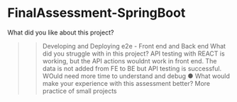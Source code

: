 # FinalAssessment-SpringBoot

What did you like about this project?

>> Developing and Deploying e2e - Front end and Back end
What did you struggle with in this project?
>> API testing with REACT is working, but the API actions wouldnt work in front end. The data is not added from FE to BE but API testing is successful. WOuld need more time to understand and debug
●  	What would make your experience with this assessment better?
>>More practice of small projects
